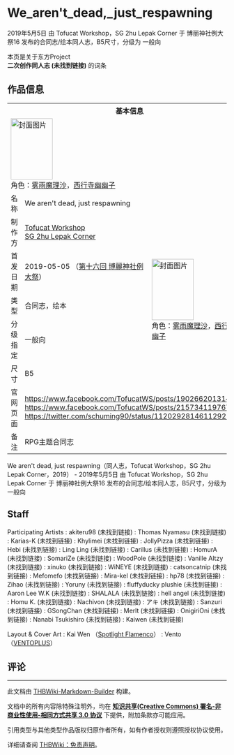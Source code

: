 # We_aren't_dead,_just_respawning

<!-- source html: G:\repos\THBWiki-Markdown-Builder\THBWikiMarkdown\Temp\main\1\1f\ns0%3AWe_aren%27t_dead%2C_just_respawning.html -->

2019年5月5日 由 Tofucat Workshop，SG 2hu Lepak Corner 于 博丽神社例大祭16 发布的合同志/绘本同人志，B5尺寸，分级为 一般向

本页是关于东方Project  
 **二次创作同人志 (未找到链接)** 的词条
## 作品信息

<table><tbody><tr><th colspan="3">基本信息</th></tr><tr><td class="cover-artwork-mobile" colspan="2"><a href="./文件-We_aren't_dead,_just_respawning封面.png.md" class="image" title="封面图片"><img alt="封面图片" src="https://upload.thwiki.cc/thumb/d/d8/We_aren%27t_dead%2C_just_respawning%E5%B0%81%E9%9D%A2.png/96px-We_aren%27t_dead%2C_just_respawning%E5%B0%81%E9%9D%A2.png" decoding="async" loading="lazy" width="96" height="140" srcset="https://upload.thwiki.cc/thumb/d/d8/We_aren%27t_dead%2C_just_respawning%E5%B0%81%E9%9D%A2.png/144px-We_aren%27t_dead%2C_just_respawning%E5%B0%81%E9%9D%A2.png 1.5x, https://upload.thwiki.cc/thumb/d/d8/We_aren%27t_dead%2C_just_respawning%E5%B0%81%E9%9D%A2.png/192px-We_aren%27t_dead%2C_just_respawning%E5%B0%81%E9%9D%A2.png 2x" data-file-width="501" data-file-height="730"></a><div class="cover-char">角色：<a href="./雾雨魔理沙.md" title="雾雨魔理沙">雾雨魔理沙</a>，<a href="./西行寺幽幽子.md" title="西行寺幽幽子">西行寺幽幽子</a></div></td>
</tr><tr><td class="label">名称</td><td colspan="2"> We aren&#39;t dead, just respawning </td></tr><tr><td class="label">制作方</td><td><a href="./Tofucat_Workshop.md" title="Tofucat Workshop">Tofucat Workshop</a><br><a href="/index.php?title=SG_2hu_Lepak_Corner&amp;action=edit&amp;redlink=1" class="new" title="SG 2hu Lepak Corner（页面不存在）">SG 2hu Lepak Corner</a></td><td class="cover-artwork" rowspan="5" style="min-width:140px;"><a href="./文件-We_aren't_dead,_just_respawning封面.png.md" class="image" title="封面图片"><img alt="封面图片" src="https://upload.thwiki.cc/thumb/d/d8/We_aren%27t_dead%2C_just_respawning%E5%B0%81%E9%9D%A2.png/96px-We_aren%27t_dead%2C_just_respawning%E5%B0%81%E9%9D%A2.png" decoding="async" loading="lazy" width="96" height="140" srcset="https://upload.thwiki.cc/thumb/d/d8/We_aren%27t_dead%2C_just_respawning%E5%B0%81%E9%9D%A2.png/144px-We_aren%27t_dead%2C_just_respawning%E5%B0%81%E9%9D%A2.png 1.5x, https://upload.thwiki.cc/thumb/d/d8/We_aren%27t_dead%2C_just_respawning%E5%B0%81%E9%9D%A2.png/192px-We_aren%27t_dead%2C_just_respawning%E5%B0%81%E9%9D%A2.png 2x" data-file-width="501" data-file-height="730"></a><div class="cover-char">角色：<a href="./雾雨魔理沙.md" title="雾雨魔理沙">雾雨魔理沙</a>，<a href="./西行寺幽幽子.md" title="西行寺幽幽子">西行寺幽幽子</a></div></td>
</tr><tr><td class="label">首发日期</td><td>2019-05-05&#160;（<a href="/展会作品列表?e=%E5%8D%9A%E4%B8%BD%E7%A5%9E%E7%A4%BE%E4%BE%8B%E5%A4%A7%E7%A5%AD%2316">第十六回 博麗神社例大祭</a>）</td></tr><tr><td class="label">类型</td><td>合同志，绘本</td></tr><tr><td class="label">分级指定</td><td>一般向</td></tr><tr><td class="label">尺寸</td><td>B5</td></tr>
<tr><td class="label">官网页面</td><td colspan="2"><a rel="nofollow" class="external free" href="https://www.facebook.com/TofucatWS/posts/1902662013144290">https://www.facebook.com/TofucatWS/posts/1902662013144290</a><br><a rel="nofollow" class="external free" href="https://www.facebook.com/TofucatWS/posts/2157341197676369">https://www.facebook.com/TofucatWS/posts/2157341197676369</a><br><a rel="nofollow" class="external free" href="https://twitter.com/schuming90/status/1120292814611292160">https://twitter.com/schuming90/status/1120292814611292160</a></td></tr><tr><td class="label">备注</td><td colspan="2">RPG主题合同志</td></tr></tbody></table>

We aren't dead, just respawning（同人志，Tofucat Workshop，SG 2hu Lepak Corner，2019） - 2019年5月5日 由 Tofucat Workshop，SG 2hu Lepak Corner 于 博丽神社例大祭16 发布的合同志/绘本同人志，B5尺寸，分级为 一般向
## Staff
Participating Artists
: akiteru98 (未找到链接)
: Thomas Nyamasu (未找到链接)
: Karias-K (未找到链接)
: Khylimei (未找到链接)
: JollyPizza (未找到链接)
: Hebi (未找到链接)
: Ling Ling (未找到链接)
: Carillus (未找到链接)
: HomurA (未找到链接)
: SomariZe (未找到链接)
: WoodPole (未找到链接)
: Vanille Altzy (未找到链接)
: xinuko (未找到链接)
: WiNEYE (未找到链接)
: catsoncatnip (未找到链接)
: Mefomefo (未找到链接)
: Mira-kel (未找到链接)
: hp78 (未找到链接)
: Zihao (未找到链接)
: Yoruny (未找到链接)
: fluffyducky plushie (未找到链接)
: Aaron Lee W.K (未找到链接)
: SHALALA (未找到链接)
: hell angel (未找到链接)
: Homu K. (未找到链接)
: Nachivon (未找到链接)
: アキ (未找到链接)
: Sanzuri (未找到链接)
: GSongChan (未找到链接)
: Merlt (未找到链接)
: OnigiriOni (未找到链接)
: Nanabi Tsukishiro (未找到链接)
: Kaiwen (未找到链接)

Layout &amp; Cover Art
: Kai Wen （[Spotlight Flamenco](https://www.facebook.com/Spotlight-Flamenco-524944917672768)）
: Vento （[VENTOPLUS](./VENTOPLUS.md)）

## 评论




---

此文档由 [THBWiki-Markdown-Builder](https://github.com/Delsin-Yu/THBWiki-Markdown-Builder) 构建。

文档中的所有内容除特殊注明外，均在 [**知识共享(Creative Commons) 署名-非商业性使用-相同方式共享 3.0 协议**](https://creativecommons.org/licenses/by-sa/3.0/deed.zh-hans) 下提供，附加条款亦可能应用。

引用类型与其他类型作品版权归原作者所有，如有作者授权则遵照授权协议使用。

详细请查阅 [THBWiki：免责声明](https://thbwiki.cc/THBWiki:%E5%85%8D%E8%B4%A3%E5%A3%B0%E6%98%8E)。

